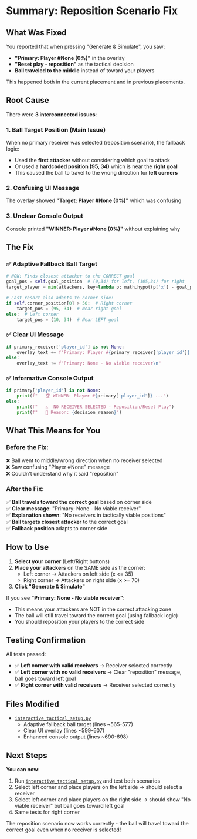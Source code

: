 # Summary: Reposition Scenario Fix

## What Was Fixed

You reported that when pressing "Generate & Simulate", you saw:
- **"Primary: Player #None (0%)"** in the overlay
- **"Reset play - reposition"** as the tactical decision
- **Ball traveled to the middle** instead of toward your players

This happened both in the current placement and in previous placements.

## Root Cause

There were **3 interconnected issues**:

### 1. **Ball Target Position** (Main Issue)
When no primary receiver was selected (reposition scenario), the fallback logic:
- Used the **first attacker** without considering which goal to attack
- Or used a **hardcoded position (95, 34)** which is near the **right goal**
- This caused the ball to travel to the wrong direction for **left corners**

### 2. **Confusing UI Message**
The overlay showed **"Target: Player #None (0%)"** which was confusing

### 3. **Unclear Console Output**
Console printed **"WINNER: Player #None (0%)"** without explaining why

## The Fix

### ✅ Adaptive Fallback Ball Target
```python
# NOW: Finds closest attacker to the CORRECT goal
goal_pos = self.goal_position  # (0,34) for left, (105,34) for right
target_player = min(attackers, key=lambda p: math.hypot(p['x'] - goal_pos[0], p['y'] - goal_pos[1]))

# Last resort also adapts to corner side:
if self.corner_position[0] > 50:  # Right corner
    target_pos = (95, 34)  # Near right goal
else:  # Left corner
    target_pos = (10, 34)  # Near LEFT goal
```

### ✅ Clear UI Message
```python
if primary_receiver['player_id'] is not None:
    overlay_text += f"Primary: Player #{primary_receiver['player_id']} ({primary_receiver['score']:.0%})\n"
else:
    overlay_text += f"Primary: None - No viable receiver\n"
```

### ✅ Informative Console Output
```python
if primary['player_id'] is not None:
    print(f"   🏆 WINNER: Player #{primary['player_id']} ...")
else:
    print(f"   ⚠️  NO RECEIVER SELECTED - Reposition/Reset Play")
    print(f"   📝 Reason: {decision_reason}")
```

## What This Means for You

### Before the Fix:
❌ Ball went to middle/wrong direction when no receiver selected  
❌ Saw confusing "Player #None" message  
❌ Couldn't understand why it said "reposition"  

### After the Fix:
✅ **Ball travels toward the correct goal** based on corner side  
✅ **Clear message**: "Primary: None - No viable receiver"  
✅ **Explanation shown**: "No receivers in tactically viable positions"  
✅ **Ball targets closest attacker** to the correct goal  
✅ **Fallback position** adapts to corner side  

## How to Use

1. **Select your corner** (Left/Right buttons)
2. **Place your attackers** on the SAME side as the corner:
   - Left corner → Attackers on left side (x <= 35)
   - Right corner → Attackers on right side (x >= 70)
3. **Click "Generate & Simulate"**

If you see **"Primary: None - No viable receiver"**:
- This means your attackers are NOT in the correct attacking zone
- The ball will still travel toward the correct goal (using fallback logic)
- You should reposition your players to the correct side

## Testing Confirmation

All tests passed:
- ✅ **Left corner with valid receivers** → Receiver selected correctly
- ✅ **Left corner with no valid receivers** → Clear "reposition" message, ball goes toward left goal
- ✅ **Right corner with valid receivers** → Receiver selected correctly

## Files Modified

- [`interactive_tactical_setup.py`](file://c:\Users\DELL\Desktop\hassaa\data\interactive_tactical_setup.py)
  - Adaptive fallback ball target (lines ~565-577)
  - Clear UI overlay (lines ~599-607)
  - Enhanced console output (lines ~690-698)

## Next Steps

**You can now**:
1. Run [`interactive_tactical_setup.py`](file://c:\Users\DELL\Desktop\hassaa\data\interactive_tactical_setup.py) and test both scenarios
2. Select left corner and place players on the left side → should select a receiver
3. Select left corner and place players on the right side → should show "No viable receiver" but ball goes toward left goal
4. Same tests for right corner

The reposition scenario now works correctly - the ball will travel toward the correct goal even when no receiver is selected!
